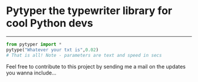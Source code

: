 # Pytyper the typewriter library for cool Python devs

---

```python
from pytyper import *
pytype("Whatever your txt is",0.02)
# That is all! Note - parameters are text and speed in secs
```



Feel free to contribute to this project by sending me a mail on the updates you wanna include...

